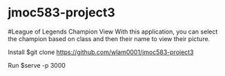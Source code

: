 # jmoc583-project3

#League of Legends Champion View
	With this application, you can select the champion based on class and then their name to view their picture.

	
Install
	$git clone https://github.com/wlam0001/jmoc583-project3



Run
	$serve -p 3000
	

